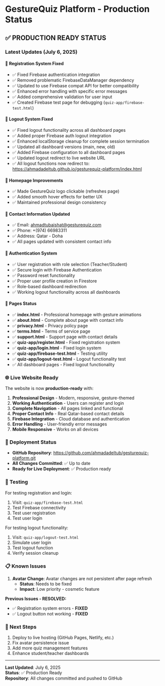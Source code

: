 # GestureQuiz Platform - Production Status

## ✅ **PRODUCTION READY STATUS**

### **Latest Updates (July 6, 2025)**

#### **🔧 Registration System Fixed**
- ✅ Fixed Firebase authentication integration
- ✅ Removed problematic FirebaseDataManager dependency
- ✅ Updated to use Firebase compat API for better compatibility
- ✅ Enhanced error handling with specific error messages
- ✅ Added comprehensive validation for user input
- ✅ Created Firebase test page for debugging (`quiz-app/firebase-test.html`)

#### **🔐 Logout System Fixed**
- ✅ Fixed logout functionality across all dashboard pages
- ✅ Added proper Firebase auth logout integration
- ✅ Enhanced localStorage cleanup for complete session termination
- ✅ Updated all dashboard versions (main, new, old)
- ✅ Added Firebase configuration to all dashboard pages
- ✅ Updated logout redirect to live website URL
- ✅ All logout functions now redirect to: https://ahmadadeltub.github.io/gesturequiz-platform/index.html

#### **🎨 Homepage Improvements**
- ✅ Made GestureQuiz logo clickable (refreshes page)
- ✅ Added smooth hover effects for better UX
- ✅ Maintained professional design consistency

#### **📧 Contact Information Updated**
- ✅ Email: ahmadtubaishat@gesturequiz.com
- ✅ Phone: +(974) 66983311
- ✅ Address: Qatar - Doha
- ✅ All pages updated with consistent contact info

#### **🔐 Authentication System**
- ✅ User registration with role selection (Teacher/Student)
- ✅ Secure login with Firebase Authentication
- ✅ Password reset functionality
- ✅ Proper user profile creation in Firestore
- ✅ Role-based dashboard redirection
- ✅ Working logout functionality across all dashboards

#### **📱 Pages Status**
- ✅ **index.html** - Professional homepage with gesture animations
- ✅ **about.html** - Complete about page with contact info
- ✅ **privacy.html** - Privacy policy page
- ✅ **terms.html** - Terms of service page
- ✅ **support.html** - Support page with contact details
- ✅ **quiz-app/register.html** - Fixed registration system
- ✅ **quiz-app/login.html** - Fixed login system
- ✅ **quiz-app/firebase-test.html** - Testing utility
- ✅ **quiz-app/logout-test.html** - Logout functionality test
- ✅ All dashboard pages - Fixed logout functionality

### **🌐 Live Website Ready**

The website is now **production-ready** with:

1. **Professional Design** - Modern, responsive, gesture-themed
2. **Working Authentication** - Users can register and login
3. **Complete Navigation** - All pages linked and functional
4. **Proper Contact Info** - Real Qatar-based contact details
5. **Firebase Integration** - Cloud database and authentication
6. **Error Handling** - User-friendly error messages
7. **Mobile Responsive** - Works on all devices

### **🚀 Deployment Status**

- **GitHub Repository**: https://github.com/ahmadadeltub/gesturequiz-platform.git
- **All Changes Committed**: ✅ Up to date
- **Ready for Live Deployment**: ✅ Production ready

### **🧪 Testing**

For testing registration and login:
1. Visit: `quiz-app/firebase-test.html`
2. Test Firebase connectivity
3. Test user registration
4. Test user login

For testing logout functionality:
1. Visit: `quiz-app/logout-test.html`
2. Simulate user login
3. Test logout function
4. Verify session cleanup

### **📋 Known Issues**

1. **Avatar Change**: Avatar changes are not persistent after page refresh
   - **Status**: Needs to be fixed
   - **Impact**: Low priority - cosmetic feature

**Previous Issues - RESOLVED:**
- ✅ Registration system errors - **FIXED**
- ✅ Logout button not working - **FIXED**

### **🔄 Next Steps**

1. Deploy to live hosting (GitHub Pages, Netlify, etc.)
2. Fix avatar persistence issue
3. Add more quiz management features
4. Enhance student/teacher dashboards

---

**Last Updated**: July 6, 2025  
**Status**: ✅ Production Ready  
**Repository**: All changes committed and pushed to GitHub
